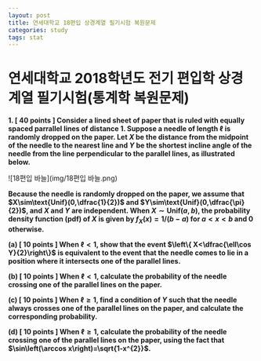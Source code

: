 ```yaml
---
layout: post
title: 연세대학교 18편입 상경계열 필기시험 복원문제
categories: study
tags: stat
---
```




# 연세대학교 2018학년도 전기 편입학 상경계열 필기시험(통계학 복원문제) 

**1\. [ 40 points ] Consider a lined sheet of paper that is ruled with equally spaced parrallel lines of distance 1. Suppose a needle of length $\ell$ is randomly dropped on the paper. Let $X$ be the distance from the midpoint of the needle to the nearest line and $Y$ be the shortest incline angle of the needle from the line perpendicular to the parallel lines, as illustrated below.** 

![18편입 바늘](img/18편입 바늘.png)

**Because the needle is randomly dropped on the paper, we assume that $X\sim\text{Unif}(0,\dfrac{1}{2})$ and $Y\sim\text{Unif}(0,\dfrac{\pi}{2})$, and $X$ and $Y$ are independent. When $X\sim\text{Unif}(a,b)$, the probability density function (pdf) of $X$ is given by $f_{X}(x)=1/(b-a)$ for $a<x<b$ and $0$ otherwise.**



**(a) [ 10 points ] When $\ell<1$, show that the event $\left\{ X<\dfrac{\ell\cos Y}{2}\right\}$  is equivalent to the event that the needle comes to lie in a position where it intersects one of the parallel lines.** 

**(b) [ 10 points ] When $\ell<1​$, calculate the probability of the needle crossing one of the parallel lines on the paper.**

**(c) [ 10 points ] When $\ell\ge1​$, find a condition of $Y​$ such that the needle always crosses one of the parallel lines on the paper, and calculate the corresponding probability.**

**(d) [ 10 points ] When $\ell\ge1$, calculate the probability of the needle crossing one of the parallel lines on the paper, using the fact that $\sin\left(\arccos x\right)=\sqrt{1-x^{2}}$.**

